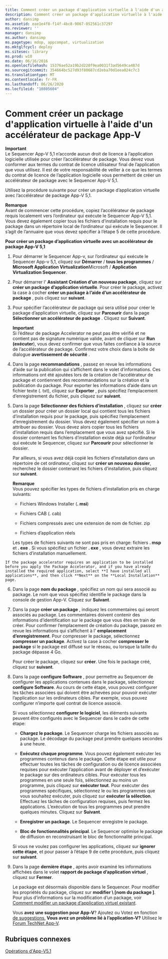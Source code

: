 ```yaml
---
title: Comment créer un package d'application virtuelle à l'aide d'un accélérateur de package App-V
description: Comment créer un package d'application virtuelle à l'aide d'un accélérateur de package App-V
author: dansimp
ms.assetid: eae1e4f8-f14f-4bc8-9867-052561c37297
ms.reviewer: ''
manager: dansimp
ms.author: dansimp
ms.pagetype: mdop, appcompat, virtualization
ms.mktglfcycl: deploy
ms.sitesec: library
ms.prod: w10
ms.date: 06/16/2016
ms.openlocfilehash: 15376ae52a19b2d220f9ea0031f3ad5649ca487d
ms.sourcegitcommit: 354664bc527d93f80687cd2eba70d1eea024c7c3
ms.translationtype: MT
ms.contentlocale: fr-FR
ms.lasthandoff: 06/26/2020
ms.locfileid: "10805604"
---
```

# Comment créer un package d'application virtuelle à l'aide d'un accélérateur de package App-V


**Important**  
Le Sequencer App-V 5,1 n’accorde aucun droit de licence à l’application logicielle utilisée pour créer l’accélérateur de package. Vous devez vous conformer aux termes du contrat de licence utilisateur final de l’application que vous utilisez. Il est de votre responsabilité de veiller à ce que les termes du contrat de licence de l’application logicielle vous permettent de créer un accélérateur de package avec le Sequencer App-V 5,1.



Utilisez la procédure suivante pour créer un package d’application virtuelle avec l’accélérateur de package App-V 5,1.

**Remarque**  
Avant de commencer cette procédure, copiez l’accélérateur de package requis localement vers l’ordinateur qui exécute le Sequencer App-V 5,1. Vous devez également copier tous les fichiers d’installation requis pour le package dans un répertoire local de l’ordinateur qui exécute le Sequencer. Il s’agit de l’annuaire que vous devez spécifier à l’étape 5 de cette procédure.



**Pour créer un package d’application virtuelle avec un accélérateur de package App-V 5,1**

1.  Pour démarrer le Sequencer App-v, sur l’ordinateur qui exécute le Sequencer App-v 5,1, cliquez sur **Démarrer**  /  **tous les programmes**  /  **Microsoft Application Virtualization**Microsoft  /  **Application Virtualization Sequencer**.

2.  Pour démarrer l' **Assistant Création d’un nouveau package**, cliquez sur **créer un package d’application virtuelle**. Pour créer le package, activez la case à cocher **créer un package à l’aide d’un accélérateur de package** , puis cliquez sur **suivant**.

3.  Pour spécifier l’accélérateur de package qui sera utilisé pour créer le package d’application virtuelle, cliquez sur **Parcourir** dans la page **Sélectionner un accélérateur de package** . Cliquez sur **Suivant**.

    **Important**  
    Si l’éditeur de package Accelerator ne peut pas être vérifié et ne contient pas de signature numérique valide, avant de cliquer sur **Run (exécuter**), vous devez confirmer que vous faites confiance à la source de l’accélérateur de package. Confirmez votre choix dans la boîte de dialogue **avertissement de sécurité** .



4.  Dans la page **recommandations** , passez en revue les informations d’aide sur la publication qui s’affichent dans le volet d’informations. Ces informations ont été ajoutées lors de la création de l’accélérateur de package et contiennent des recommandations sur la création et la publication du package. Pour exporter les informations d’aide dans un fichier texte (. txt), cliquez sur **Exporter** , puis spécifiez l’emplacement d’enregistrement du fichier, puis cliquez sur **suivant**.

5.  Dans la page **Sélectionner des fichiers d’installation** , cliquez sur **créer** un dossier pour créer un dossier local qui contient tous les fichiers d’installation requis pour le package, puis spécifiez l’emplacement d’enregistrement du dossier. Vous devez également spécifier un nom à attribuer au dossier. Vous devez alors copier tous les fichiers d’installation requis dans l’emplacement que vous avez spécifié. Si le dossier contenant les fichiers d’installation existe déjà sur l’ordinateur qui exécute le Sequencer, cliquez sur **Parcourir** pour sélectionner le dossier.

    Par ailleurs, si vous avez déjà copié les fichiers d’installation dans un répertoire de cet ordinateur, cliquez sur **créer un nouveau dossier**, recherchez le dossier contenant les fichiers d’installation, puis cliquez sur **suivant**.

    **Remarque**  
    Vous pouvez spécifier les types de fichiers d’installation pris en charge suivants:

    -   Fichiers Windows Installer (**. msi**)

    -   Fichiers CAB (. cab)

    -   Fichiers compressés avec une extension de nom de fichier. zip

    -   Fichiers d’application réels

    Les types de fichiers suivants ne sont pas pris en charge: fichiers **. msp** et **. exe** . Si vous spécifiez un fichier **. exe** , vous devez extraire les fichiers d’installation manuellement.



~~~
If the package accelerator requires an application to be installed before you apply the Package Accelerator, and if you have already installed the required application, select **I have installed all applications**, and then click **Next** on the **Local Installation** page.
~~~

6. Dans la page **nom du package** , spécifiez un nom qui sera associé au package. Le nom que vous spécifiez identifie le package dans la console de gestion App-V. Cliquez sur **Suivant**.

7. Dans la page **créer un package** , indiquez les commentaires qui seront associés au package. Les commentaires doivent contenir des informations d’identification sur le package que vous êtes en train de créer. Pour confirmer l’emplacement de création du package, passez en revue les informations qui s’affichent à l' **emplacement d’enregistrement**. Pour compresser le package, sélectionnez **compresser un package**. Activez la case à cocher **compresser le package** si le package est diffusé sur le réseau, ou lorsque la taille du package dépasse 4 Go.

   Pour créer le package, cliquez sur **créer**. Une fois le package créé, cliquez sur **suivant**.

8. Dans la page **configure Software** , pour permettre au Sequencer de configurer les applications contenues dans le package, sélectionnez **configure Software**. Au cours de cette étape, vous pouvez configurer les tâches associées qui doivent être achevées pour pouvoir exécuter l’application sur les ordinateurs cibles. Par exemple, vous pouvez configurer n’importe quel contrat de licence associé.

   Si vous sélectionnez **configurer le logiciel**, les éléments suivants peuvent être configurés avec le Sequencer dans le cadre de cette étape:

   -   **Chargez le package**. Le Sequencer charge les fichiers associés au package. Le décodage du package peut prendre quelques secondes à une heure.

   -   **Exécutez chaque programme**. Vous pouvez également exécuter les programmes contenus dans le package. Cette étape est utile pour effectuer toutes les tâches de configuration ou de licence associées requises pour exécuter l’application avant de déployer et d’exécuter le package sur des ordinateurs cibles. Pour exécuter tous les programmes en une seule fois, sélectionnez au moins un programme, puis cliquez sur **exécuter tout**. Pour exécuter des programmes spécifiques, sélectionnez le ou les programmes que vous souhaitez exécuter, puis cliquez sur **exécuter la sélection**. Effectuez les tâches de configuration requises, puis fermez les applications. L’exécution de tous les programmes peut prendre quelques minutes. Cliquez sur **Suivant**.

   -   **Enregistrer un package**. Le Sequencer enregistre le package.

   -   **Bloc de fonctionnalités principal**. Le Sequencer optimise le package de diffusion en reconstruisant le bloc de fonctionnalité principal.

   Si vous ne voulez pas configurer les applications, cliquez sur **ignorer cette étape**, et pour passer à l’étape 9 de cette procédure, puis cliquez sur **suivant**.

9. Dans la page **dernière étape** , après avoir examiné les informations affichées dans le volet **rapport de package d’application virtuel** , cliquez sur **Fermer**.

   Le package est désormais disponible dans le Sequencer. Pour modifier les propriétés du package, cliquez sur **modifier \ [nom du package \]**. Pour plus d’informations sur la modification d’un package, voir [Comment modifier un package d’application virtuel existant](how-to-modify-an-existing-virtual-application-package-beta.md).

   Vous **avez une suggestion pour App-V**? Ajoutez ou Votez en fonction [de suggestions.](http://appv.uservoice.com/forums/280448-microsoft-application-virtualization) **Vous avez un problème lié à l’application-V?** Utilisez le [Forum TechNet App-V](https://social.technet.microsoft.com/Forums/home?forum=mdopappv).

## Rubriques connexes


[Opérations d'App-V5.1](operations-for-app-v-51.md)









